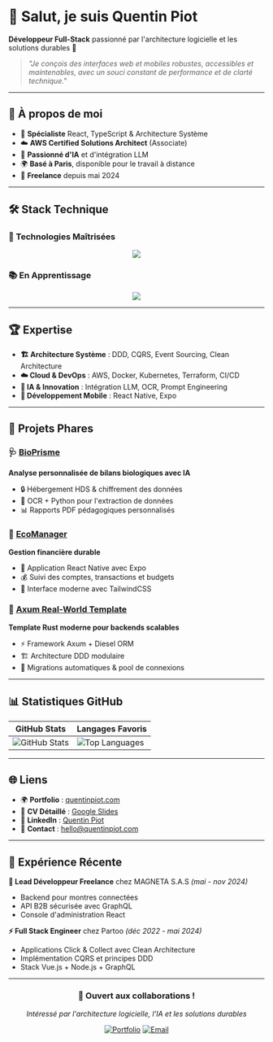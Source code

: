 


          
# 👋 Salut, je suis Quentin Piot

**Développeur Full-Stack** passionné par l'architecture logicielle et les solutions durables 🌱

> *"Je conçois des interfaces web et mobiles robustes, accessibles et maintenables, avec un souci constant de performance et de clarté technique."*

---

## 🚀 À propos de moi

- 🎯 **Spécialiste** React, TypeScript & Architecture Système
- ☁️ **AWS Certified Solutions Architect** (Associate)
- 🤖 **Passionné d'IA** et d'intégration LLM
- 🌍 **Basé à Paris**, disponible pour le travail à distance
- 💼 **Freelance** depuis mai 2024

---

## 🛠️ Stack Technique

### 🥷 Technologies Maîtrisées
<p align="center">
    <img src="https://skillicons.dev/icons?i=js,ts,react,vue,angular,nextjs,nodejs,graphql,nestjs,postgresql,mongodb,github&perline=6" />
</p>

### 📚 En Apprentissage
<p align="center">
    <img src="https://skillicons.dev/icons?i=python,java,kotlin,spring,rust,rabbitmq,redis,gcp,aws,docker,kubernetes,gitlab&perline=6" />
</p>

---

## 🏆 Expertise

- **🏗️ Architecture Système** : DDD, CQRS, Event Sourcing, Clean Architecture
- **☁️ Cloud & DevOps** : AWS, Docker, Kubernetes, Terraform, CI/CD
- **🤖 IA & Innovation** : Intégration LLM, OCR, Prompt Engineering
- **📱 Développement Mobile** : React Native, Expo

---

## 🚀 Projets Phares

### 🩺 [BioPrisme](https://bioprisme.com)
**Analyse personnalisée de bilans biologiques avec IA**
- 🔒 Hébergement HDS & chiffrement des données
- 🧠 OCR + Python pour l'extraction de données
- 📊 Rapports PDF pédagogiques personnalisés

### 🌿 [EcoManager](https://github.com/Quentin-Piot/eco-manager)
**Gestion financière durable**
- 📱 Application React Native avec Expo
- 💰 Suivi des comptes, transactions et budgets
- 🎨 Interface moderne avec TailwindCSS

### 🦀 [Axum Real-World Template](https://github.com/Quentin-Piot/axum-diesel-real-world)
**Template Rust moderne pour backends scalables**
- ⚡ Framework Axum + Diesel ORM
- 🏗️ Architecture DDD modulaire
- 🔄 Migrations automatiques & pool de connexions

---

## 📊 Statistiques GitHub

<div align="center">

| GitHub Stats | Langages Favoris |
|--------------|------------------|
| ![GitHub Stats](https://github-readme-stats.vercel.app/api?username=quentin-piot&show_icons=true&theme=dark&count_private=true&hide_rank=true) | ![Top Languages](https://github-readme-stats.vercel.app/api/top-langs/?username=quentin-piot&show_icons=true&theme=dark&layout=compact&langs_count=6&exclude_repo=portfolio-nextjs&hide=html,css,scss) |

</div>

---

## 🌐 Liens

- 🌍 **Portfolio** : [quentinpiot.com](https://quentinpiot.com)
- 📄 **CV Détaillé** : [Google Slides](https://docs.google.com/presentation/d/10c-vA0yhWPG4q_VT432VWWtALVcoaKK3KYEi2QvefxA/edit?usp=sharing)
- 💼 **LinkedIn** : [Quentin Piot](https://linkedin.com/in/quentin-piot)
- 📧 **Contact** : [hello@quentinpiot.com](mailto:hello@quentinpiot.com)

---

## 💼 Expérience Récente

**🚀 Lead Développeur Freelance** chez MAGNETA S.A.S *(mai - nov 2024)*
- Backend pour montres connectées
- API B2B sécurisée avec GraphQL
- Console d'administration React

**⚡ Full Stack Engineer** chez Partoo *(déc 2022 - mai 2024)*
- Applications Click & Collect avec Clean Architecture
- Implémentation CQRS et principes DDD
- Stack Vue.js + Node.js + GraphQL

---

<div align="center">

### 🤝 Ouvert aux collaborations !

*Intéressé par l'architecture logicielle, l'IA et les solutions durables*

[![Portfolio](https://img.shields.io/badge/Portfolio-quentinpiot.com-blue?style=for-the-badge&logo=google-chrome)](https://quentinpiot.com)
[![Email](https://img.shields.io/badge/Email-hello@quentinpiot.com-red?style=for-the-badge&logo=gmail)](mailto:hello@quentinpiot.com)

</div>
        
